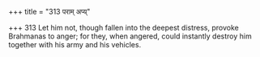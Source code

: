 +++
title = "313 पराम् अप्य्"

+++
313	Let him not, though fallen into the deepest distress, provoke Brahmanas to anger; for they, when angered, could instantly destroy him together with his army and his vehicles.